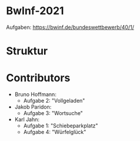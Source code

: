 # BwInf-2021

Aufgaben: https://bwinf.de/bundeswettbewerb/40/1/

# Struktur

# Contributors

* Bruno Hoffmann:
  * Aufgabe 2: "Vollgeladen"
* Jakob Paridon:
  * Aufgabe 3: "Wortsuche"
* Karl Jahn:
  * Aufgabe 1: "Schiebeparkplatz"
  * Aufgabe 4: "Würfelglück"
